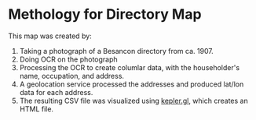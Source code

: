 # Methology for Directory Map

This map was created by:

1. Taking a photograph of a Besancon directory from ca. 1907.
1. Doing OCR on the photograph
1. Processing the OCR to create columlar data, with the householder's name, occupation, and address.
1. A geolocation service processed the addresses and produced lat/lon data for each address.
1. The resulting CSV file was visualized using [kepler.gl](https://kepler.gl/), which creates an HTML file.